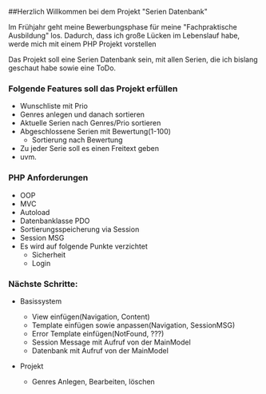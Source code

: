##Herzlich Willkommen bei dem Projekt "Serien Datenbank"

Im Frühjahr geht meine Bewerbungsphase für meine "Fachpraktische Ausbildung" los.
Dadurch, dass ich große Lücken im Lebenslauf habe, werde mich mit einem PHP Projekt vorstellen


Das Projekt soll eine Serien Datenbank sein, mit allen Serien, die ich bislang geschaut habe sowie eine ToDo.

### Folgende Features soll das Projekt erfüllen
- Wunschliste mit Prio
- Genres anlegen und danach sortieren
- Aktuelle Serien nach Genres/Prio sortieren
- Abgeschlossene Serien mit Bewertung(1-100)
  - Sortierung nach Bewertung
- Zu jeder Serie soll es einen Freitext geben
- uvm.


### PHP Anforderungen
- OOP
- MVC
- Autoload
- Datenbanklasse PDO
- Sortierungsspeicherung via Session
- Session MSG
- Es wird auf folgende Punkte verzichtet
  - Sicherheit
  - Login



### Nächste Schritte: 

- Basissystem
  - View einfügen(Navigation, Content)
  - Template einfügen sowie anpassen(Navigation, SessionMSG)
  - Error Template einfügen(NotFound, ???)
  - Session Message mit Aufruf von der MainModel
  - Datenbank mit Aufruf von der MainModel

- Projekt
  - Genres Anlegen, Bearbeiten, löschen